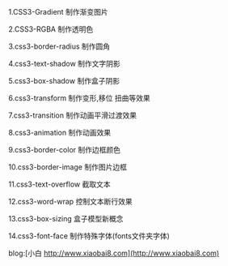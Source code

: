 ﻿1.CSS3-Gradient 制作渐变图片

2.CSS3-RGBA 制作透明色

3.css3-border-radius 制作圆角

4.css3-text-shadow 制作文字阴影

5.css3-box-shadow 制作盒子阴影

6.css3-transform 制作变形,移位 扭曲等效果

7.css3-transition 制作动画平滑过渡效果

8.css3-animation 制作动画效果

9.css3-border-color 制作边框颜色

10.css3-border-image 制作图片边框

11.css3-text-overflow 截取文本

12.css3-word-wrap 控制文本断行效果

13.css3-box-sizing 盒子模型新概念

14.css3-font-face 制作特殊字体(fonts文件夹字体)

blog:[小白 http://www.xiaobai8.com](http://www.xiaobai8.com)